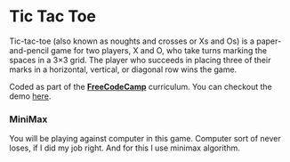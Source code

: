 # Tic Tac Toe

Tic-tac-toe (also known as noughts and crosses or Xs and Os) is a paper-and-pencil game for two players, X and O, who take turns marking the spaces in a 3×3 grid. The player who succeeds in placing three of their marks in a horizontal, vertical, or diagonal row wins the game.

Coded as part of the **[FreeCodeCamp](https://freecodecamp.com)** curriculum. You can checkout the demo [here](https://askeroff.github.io/tictactoe/).

### MiniMax
You will be playing against computer in this game. 
Computer sort of never loses, if I did my job right. And for this I use minimax algorithm.